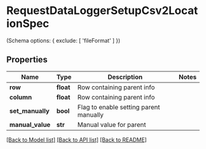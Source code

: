 # RequestDataLoggerSetupCsv2LocationSpec

(Schema options: { exclude: [ 'fileFormat' ] })
## Properties
Name | Type | Description | Notes
------------ | ------------- | ------------- | -------------
**row** | **float** | Row containing parent info | 
**column** | **float** | Row containing parent info | 
**set_manually** | **bool** | Flag to enable setting parent manually | 
**manual_value** | **str** | Manual value for parent | 

[[Back to Model list]](../README.md#documentation-for-models) [[Back to API list]](../README.md#documentation-for-api-endpoints) [[Back to README]](../README.md)


